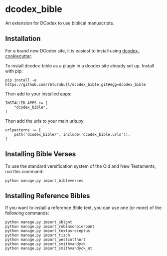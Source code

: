 # dcodex_bible

An extension for DCodex to use biblical manuscripts.

## Installation

For a brand new DCodex site, it is easiest to install using [dcodex-cookiecutter](https://github.com/rbturnbull/dcodex-cookiecutter).

To install dcodex-bible as a plugin in a dcodex site already set up. Install with pip:
```
pip install -e https://github.com/rbturnbull/dcodex_bible.git#egg=dcodex_bible
```

Then add to your installed apps:
```
INSTALLED_APPS += [
    "dcodex_bible",
]
```

Then add the urls to your main urls.py:
```
urlpatterns += [
    path('dcodex_bible/', include('dcodex_bible.urls')),    
]
```

## Installing Bible Verses

To use the standard versification system of the Old and New Testaments, run this command:
```
python manage.py import_bibleverses
```

## Installing Reference Bibles

If you want to install a reference Bible text, you can use one (or more) of the following commands:
```
python manage.py import_sblgnt
python manage.py import_robinsonpierpont
python manage.py import_textusreceptus
python manage.py import_tisch
python manage.py import_westcotthort
python manage.py import_smithvandyck
python manage.py import_smithvandyck_nt
```